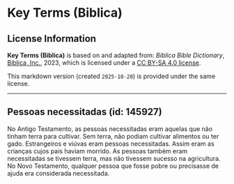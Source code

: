 # Key Terms (Biblica)

## License Information

**Key Terms (Biblica)** is based on and adapted from: _Biblica Bible Dictionary_, [Biblica, Inc.](https://www.biblica.com/), 2023, which is licensed under a [CC BY-SA 4.0 license](https://creativecommons.org/licenses/by-sa/4.0/legalcode.en).

This markdown version (created `2025-10-20`) is provided under the same license.



--------------------------------

## Pessoas necessitadas (id: 145927)

No Antigo Testamento, as pessoas necessitadas eram aquelas que não tinham terra para cultivar. Sem terra, não podiam cultivar alimentos ou ter gado. Estrangeiros e viúvas eram pessoas necessitadas. Assim eram as crianças cujos pais haviam morrido. As pessoas também eram necessitadas se tivessem terra, mas não tivessem sucesso na agricultura. No Novo Testamento, qualquer pessoa que fosse pobre ou precisasse de ajuda era considerada necessitada.


